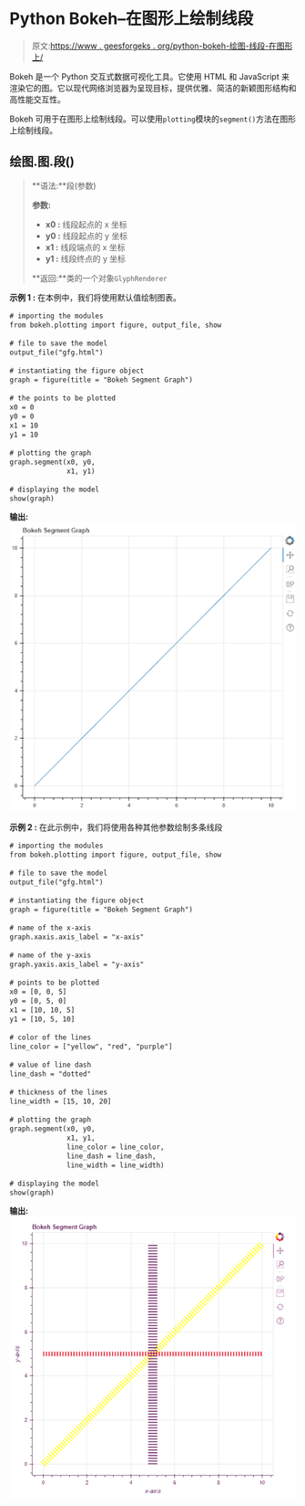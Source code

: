 # Python Bokeh–在图形上绘制线段

> 原文:[https://www . geesforgeks . org/python-bokeh-绘图-线段-在图形上/](https://www.geeksforgeeks.org/python-bokeh-plotting-line-segments-on-a-graph/)

Bokeh 是一个 Python 交互式数据可视化工具。它使用 HTML 和 JavaScript 来渲染它的图。它以现代网络浏览器为呈现目标，提供优雅、简洁的新颖图形结构和高性能交互性。

Bokeh 可用于在图形上绘制线段。可以使用`plotting`模块的`segment()`方法在图形上绘制线段。

## 绘图.图.段()

> **语法:**段(参数)
> 
> **参数:**
> 
> *   **x0 :** 线段起点的 x 坐标
> *   **y0 :** 线段起点的 y 坐标
> *   **x1 :** 线段端点的 x 坐标
> *   **y1 :** 线段终点的 y 坐标
> 
> **返回:**类的一个对象`GlyphRenderer`

**示例 1 :** 在本例中，我们将使用默认值绘制图表。

```
# importing the modules
from bokeh.plotting import figure, output_file, show

# file to save the model
output_file("gfg.html")

# instantiating the figure object
graph = figure(title = "Bokeh Segment Graph")

# the points to be plotted
x0 = 0
y0 = 0
x1 = 10
y1 = 10

# plotting the graph
graph.segment(x0, y0,
              x1, y1)

# displaying the model
show(graph)
```

**输出:**
![](img/da28ebc9c6b4fba04918fbb1a9e994cb.png)

**示例 2 :** 在此示例中，我们将使用各种其他参数绘制多条线段

```
# importing the modules 
from bokeh.plotting import figure, output_file, show 

# file to save the model 
output_file("gfg.html") 

# instantiating the figure object 
graph = figure(title = "Bokeh Segment Graph") 

# name of the x-axis 
graph.xaxis.axis_label = "x-axis"

# name of the y-axis 
graph.yaxis.axis_label = "y-axis"

# points to be plotted
x0 = [0, 0, 5]
y0 = [0, 5, 0]
x1 = [10, 10, 5]
y1 = [10, 5, 10]

# color of the lines
line_color = ["yellow", "red", "purple"]

# value of line dash
line_dash = "dotted"

# thickness of the lines
line_width = [15, 10, 20]

# plotting the graph 
graph.segment(x0, y0,
              x1, y1,
              line_color = line_color,
              line_dash = line_dash,
              line_width = line_width) 

# displaying the model 
show(graph)
```

**输出:**
![](img/0309623e8ca1e924589df5c9550309fa.png)